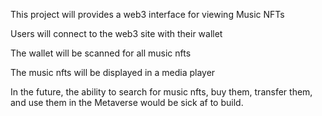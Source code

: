 This project will provides a web3 interface for viewing Music NFTs

Users will connect to the web3 site with their wallet

The wallet will be scanned for all music nfts

The music nfts will be displayed in a media player

In the future, the ability to search for music nfts, buy them, transfer them, and use them in the Metaverse would be sick af to build. 


